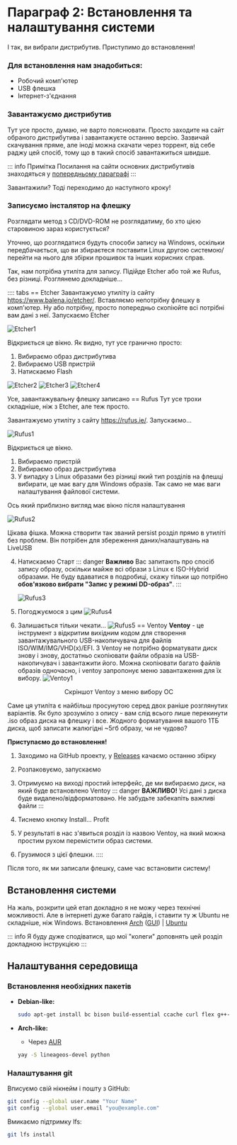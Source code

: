# Параграф 2: Встановлення та налаштування системи
І так, ви вибрали дистрибутив. Приступимо до встановлення!


### Для встановлення нам знадобиться:
- Робочий комп'ютер
- USB флешка
- Інтернет-з'єднання


### Завантажуємо дистрибутив
Тут усе просто, думаю, не варто пояснювати. Просто заходите на сайт обраного дистрибутива і завантажуєте останню версію. Зазвичай скачування пряме, але іноді можна скачати через торрент, від себе раджу цей спосіб, тому що в такий спосіб завантажиться швидше.

::: info Примітка
Посилання на сайти основних дистрибутивів знаходяться у [попередньому параграфі](c1p1.md)
:::

Завантажили? Тоді переходимо до наступного кроку!

### Записуємо інсталятор на флешку
Розглядати метод з CD/DVD-ROM не розглядатиму, бо хто цією старовиною зараз користується?

Уточню, що розглядатися будуть способи запису на Windows, оскільки передбачається, що ви збираєтеся поставити Linux другою системою/перейти на нього для збірки прошивок та інших корисних справ.

Так, нам потрібна утиліта для запису. Підійде Etcher або той же Rufus, без різниці. Розглянемо докладніше...

:::: tabs
== Etcher
Завантажуємо утиліту із сайту https://www.balena.io/etcher/. Вставляємо непотрібну флешку в комп'ютер. Ну або потрібну, просто попередньо скопіюйте всі потрібні вам дані з неї. Запускаємо Etcher

![Etcher1](/Chapter1/Etcher1.png)

Відкриється це вікно. Як видно, тут усе гранично просто:
1. Вибираємо образ дистрибутива
2. Вибираємо USB пристрій
3. Натискаємо Flash

![Etcher2](/Chapter1/Etcher2.png)
![Etcher3](/Chapter1/Etcher3.png)
![Etcher4](/Chapter1/Etcher4.png)


Усе, завантажувальну флешку записано
== Rufus
Тут усе трохи складніше, ніж з Etcher, але теж просто.

Завантажуємо утиліту з сайту https://rufus.ie/. Запускаємо...

![Rufus1](/ua/Chapter1/Rufus1.png)

Відкриється це вікно.

1. Вибираємо пристрій
2. Вибираємо образ дистрибутива
3. У випадку з Linux образами без різниці який тип розділів на флешці вибирати, це має вагу для Windows образів. Так само не має ваги налаштування файлової системи.

Ось який приблизно вигляд має вікно після налаштування

![Rufus2](/ua/Chapter1/Rufus2.png)

Цікава фішка. Можна створити так званий persist розділ прямо в утиліті без проблем. Він потрібен для збереження даних/налаштувань на LiveUSB

4. Натискаємо Старт
   ::: danger **Важливо**
   Вас запитають про спосіб запису образу, оскільки майже всі образи з Linux є ISO-Hybrid образами. Не буду вдаватися в подробиці, скажу тільки що потрібно **обов'язково вибрати "Запис у режимі DD-образ"**.
   :::

   ![Rufus3](/ua/Chapter1/Rufus3.png)
   
5. Погоджуємося з цим
   ![Rufus4](/ua/Chapter1/Rufus4.png)

6. Залишається тільки чекати...
   ![Rufus5](/ua/Chapter1/Rufus5.png)
== Ventoy
**Ventoy** - це інструмент з відкритим вихідним кодом для створення завантажувального USB-накопичувача для файлів ISO/WIM/IMG/VHD(x)/EFI.
З Ventoy не потрібно форматувати диск знову і знову, достатньо скопіювати файли образів на USB-накопичувач і завантажити його. Можна скопіювати багато файлів образів одночасно, і ventoy запропонує меню завантаження для їх вибору.
![Ventoy1](/Chapter1/Ventoy1.png)
<p align="center">
  Скріншот Ventoy з меню вибору ОС
</p>

Саме ця утиліта є найбільш просунутою серед двох раніше розглянутих варіантів. Як було зрозуміло з опису - вам слід всього лише перекинути .iso образ диска на флешку і все. Жодного форматування вашого 1ТБ диска, щоб записати жалюгідні ~5гб образу, чи не чудово?

**Приступаємо до встановлення!**

1. Заходимо на GitHub проекту, у [Releases](https://github.com/ventoy/Ventoy/releases/) качаємо останню збірку
2. Розпаковуємо, запускаємо
3. Отримуємо на виході простий інтерфейс, де ми вибираємо диск, на який буде встановлено Ventoy
::: danger **ВАЖЛИВО!**
Усі дані з диска буде видалено/відформатовано. Не забудьте забекапіть важливі файли
:::

4. Тиснемо кнопку Install... Profit
5. У результаті в нас з'явиться розділ із назвою Ventoy, на який можна простим рухом перемістити образ системи.
6. Грузимося з цієї флешки.
::::

Після того, як ми записали флешку, саме час встановити систему!

## Встановлення системи

На жаль, розкрити цей етап докладно я не можу через технічні можливості. Але в інтернеті дуже багато гайдів, і ставити ту ж Ubuntu не складніше, ніж Windows. Встановлення [Arch](https://wiki.archlinux.org/title/Installation_guide) ([GUI](https://archlinuxgui.in/tutorials.html)) | [Ubuntu](https://help.ubuntu.ru/wiki/ubuntu_install)

::: info
Я буду дуже сподіватися, що мої "колеги" доповнять цей розділ докладною інструкцією
:::

## Налаштування середовища

### Встановлення необхідних пакетів

- **Debian-like:**
	```bash
	sudo apt-get install bc bison build-essential ccache curl flex g++-multilib gcc-multilib git git-lfs gnupg gperf imagemagick lib32ncurses5-dev lib32readline-dev lib32z1-dev libelf-dev liblz4-tool libncurses5 libncurses5-dev libsdl1.2-dev libssl-dev libxml2 libxml2-utils lzop pngcrush rsync schedtool squashfs-tools xsltproc zip zlib1g-dev repo
	```
	
- **Arch-like:**
   * Через [AUR](https://github.com/Jguer/yay#installation)

   ```bash
   yay -S lineageos-devel python
   ```

### Налаштування git
Вписуємо свій нікнейм і пошту з GitHub:

```bash
git config --global user.name "Your Name"
git config --global user.email "you@example.com"
```

Вмикаємо підтримку lfs:

```bash
git lfs install
```

